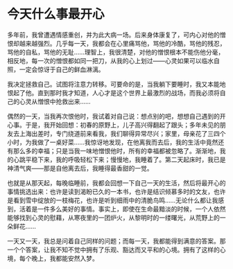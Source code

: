 # 今天什么事最开心

多年前，我曾遭遇情感重创，并为此大病一场。后来身体康复了，可内心对他的憎恨却越来越强烈。几乎每一天，我都会在心里痛骂他，骂他的冷酷，骂他的残忍，骂他的自私，骂他的无耻……理智上，我很清楚，对他的憎恨根本不能伤他分毫，相反地，每一次的憎恨都如同一把刀，从我的心上划过——心灵如果可以临水自照，一定会惊讶于自己的鲜血淋漓。 

我决定拯救自己。试图将注意力转移。可要命的是，当我躺下要睡时，我又本能地恨起了他。直到那时我才知道，人心才是这个世界上最激烈的战场，而我必须将自己的心灵从憎恨中抢救出来…… 

偶然的一天，当我再次恨他时，我试着对自己说：想点别的吧，想想自己遇到的开心事。于是，我开始回想：初春的原野上，儿子高兴得翻起了跟头；多年未见的朋友去上海出差时，专门绕道前来看我，我们聊得异常尽兴；家里，母亲花了三四个小时，为我做了一桌好菜……我惊讶地发现，在他离我而去后，我的生活中竟然还有那么多的幸福；只是当我一味地憎恨他时，所有的幸福都被忽略了。渐渐地，我的心跳平稳下来，我的呼吸轻松下来；慢慢地，我睡着了。第二天起床时，我已是神清气爽——那是自他离去后，我睡得最香甜的一觉。 

也就是从那天起，每晚临睡前，我都会回想一下自己一天的生活，然后将最开心的事情挑选出来：也许是读到渴盼已久的一本书，也许是结识倾慕多时的文友，也许是看到雪中绽放的一枝梅花，也许是听到细雨中的清脆鸟鸣……无论什么都让我感到，活着是一件多么美好的事情。事实上，即使在生命最黯淡的时候，一个人依然能够找到心灵的慰藉，从寒夜里的一团炉火，从黎明时的一缕曙光，从荒野上的一朵鲜花…… 

一天又一天，我总是问着自己同样的问题；而每一天，我都能得到满意的答案。那一个个答案，让我不知不觉中拥有了乐观、豁达而又平和的心境。拥有了这样的心境，每个晚上，我都能安然入梦。